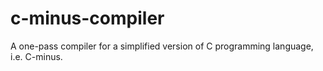 # c-minus-compiler
A one-pass compiler for a simplified version of C programming language, i.e. C-minus.
